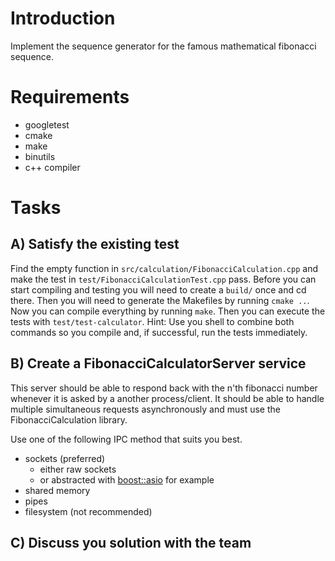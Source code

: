# Introduction

Implement the sequence generator for the famous mathematical fibonacci sequence.

# Requirements

- googletest
- cmake
- make
- binutils
- c++ compiler

# Tasks
## A) Satisfy the existing test
Find the empty function in `src/calculation/FibonacciCalculation.cpp` and make the test in `test/FibonacciCalculationTest.cpp` pass. Before you can start compiling and testing you will need to create a `build/` once and cd there. Then you will need to generate the Makefiles by running `cmake ..`. Now you can compile everything by running `make`. Then you can execute the tests with `test/test-calculator`. Hint: Use you shell to combine both commands so you compile and, if successful, run the tests immediately.

## B) Create a FibonacciCalculatorServer service
This server should be able to respond back with the n'th fibonacci number whenever it is asked by a another process/client. It should be able to handle multiple simultaneous requests asynchronously and must use the FibonacciCalculation library.

Use one of the following IPC method that suits you best.

- sockets (preferred)
  - either raw sockets
  - or abstracted with [boost::asio](https://www.boost.org/doc/libs/1_66_0/doc/html/boost_asio.html) for example
- shared memory
- pipes
- filesystem (not recommended)

## C) Discuss you solution with the team
